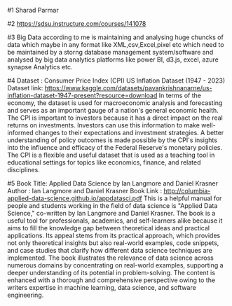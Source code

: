 #1 Sharad Parmar

#2 https://sdsu.instructure.com/courses/141078

#3 Big Data according to me is maintaining and analysing huge chuncks of data which maybe in any format like XML,csv,Excel,pixel etc which need to be maintained by a storng 
   database management system/software and analysed by big data analytics platforms like power BI, d3.js, excel, azure synapse Analytics etc.

#4 Dataset : Consumer Price Index (CPI) US Inflation Dataset (1947 - 2023) 
   Dataset link: https://www.kaggle.com/datasets/pavankrishnanarne/us-inflation-dataset-1947-present?resource=download 
   In terms of the economy, the dataset is used for macroeconomic analysis and forecasting and serves as an important gauge of a nation's general economic health. The CPI 
   is important to investors because it has a direct impact on the real returns on investments. Investors can use this information to make well-informed changes to their 
   expectations and investment strategies. A better understanding of policy outcomes is made possible by the CPI's insights into the influence and efficacy of the Federal 
   Reserve's monetary policies. The CPI is a flexible and useful dataset that is used as a teaching tool in educational settings for topics like economics, finance, and 
   related disciplines.

#5 Book Title: Applied Data Science by Ian Langmore and Daniel Krasner 
   Author : Ian Langmore and Daniel Krasner 
   Book Link : http://columbia-applied-data-science.github.io/appdatasci.pdf 
   This is a helpful manual for people and students working in the field of data science is "Applied Data Science," co-written by Ian Langmore and Daniel Krasner. The book 
   is a useful tool for professionals, academics, and self-learners alike because it aims to fill the knowledge gap between theoretical ideas and practical applications. 
   Its appeal stems from its practical approach, which provides not only theoretical insights but also real-world examples, code snippets, and case studies that clarify how 
   different data science techniques are implemented. The book illustrates the relevance of data science across numerous domains by concentrating on real-world examples, 
   supporting a deeper understanding of its potential in problem-solving. The content is enhanced with a thorough and comprehensive perspective owing to the writers expertise     in machine learning, data science, and software engineering.
